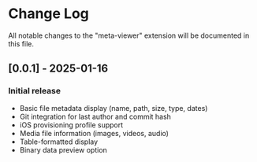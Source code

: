 # Change Log

All notable changes to the "meta-viewer" extension will be documented in this file.

## [0.0.1] - 2025-01-16

### Initial release
- Basic file metadata display (name, path, size, type, dates)
- Git integration for last author and commit hash
- iOS provisioning profile support
- Media file information (images, videos, audio)
- Table-formatted display
- Binary data preview option
